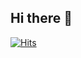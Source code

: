 ## Hi there 👋

<!--
**jongw306/jongw306** is a ✨ _special_ ✨ repository because its `README.md` (this file) appears on your GitHub profile.

Here are some ideas to get you started:

- 🔭 I’m currently working on ...
- 🌱 I’m currently learning ...
- 👯 I’m looking to collaborate on ...
- 🤔 I’m looking for help with ...
- 💬 Ask me about ...
- 📫 How to reach me: ...
- 😄 Pronouns: ...
- ⚡ Fun fact: ...
-->
[![Hits](https://hits.seeyoufarm.com/api/count/incr/badge.svg?url=https%3A%2F%2Fgithub.com%2Fjongw306%2Fawesome-project&count_bg=%230D1821&title_bg=%237E4AC4&icon=sourcegraph.svg&icon_color=%230A090B&title=hits&edge_flat=false)](https://hits.seeyoufarm.com)



